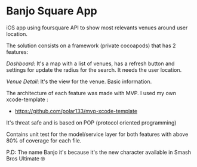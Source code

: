 # Banjo Square App

iOS app using foursquare API to show most relevants venues around user location.

The solution consists on a framework (private cocoapods) that has 2 features:

*Dashboard*:  It's a map with a list of venues, has a refresh button and settings for update the radius for the search. It needs the user location.

*Venue Detail*: It's the view for the venue. Basic information.

The architecture of each feature was made with MVP. I used my own xcode-template : 
- https://github.com/polar133/mvp-xcode-template

It's threat safe and is based on POP (protocol oriented programming)

Contains unit test for the model/service layer for both features with above 80% of coverage for each file.

P.D: The name Banjo it's because it's the new character available in Smash Bros Ultimate 🤓